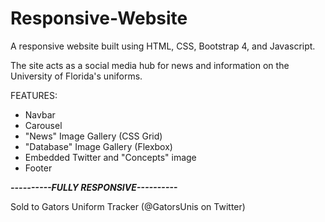 # Responsive-Website
A responsive website built using HTML, CSS, Bootstrap 4, and Javascript. 

The site acts as a social media hub for news and information on the University of Florida's uniforms.


FEATURES:
- Navbar
- Carousel
- "News" Image Gallery (CSS Grid)
- "Database" Image Gallery (Flexbox)
- Embedded Twitter and "Concepts" image
- Footer


***----------FULLY RESPONSIVE----------***



Sold to Gators Uniform Tracker (@GatorsUnis on Twitter)
